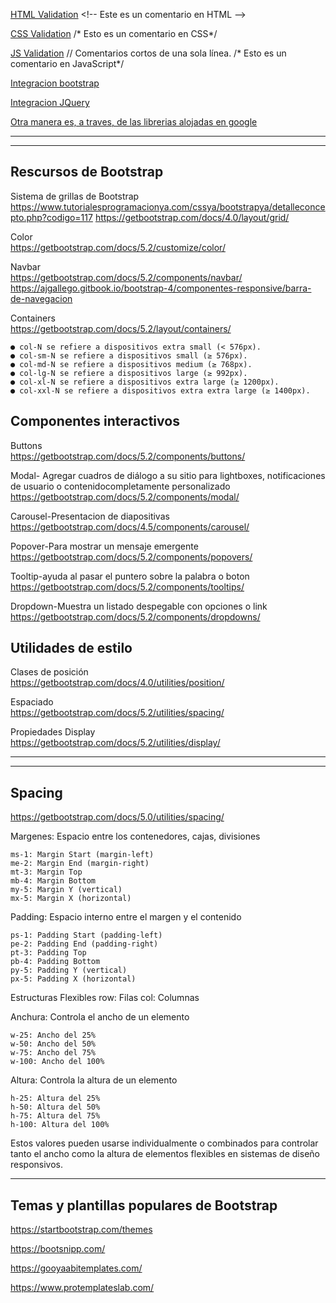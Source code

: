 
[HTML Validation](https://validator.w3.org/nu/)
\<!-- Este es un comentario en HTML -->

[CSS Validation](https://jigsaw.w3.org/css-validator/validator.html.es)
\/* Esto es un comentario en CSS*/
 
[JS Validation](https://codepen.io/pen/)
\// Comentarios cortos de una sola línea.
\/* Esto es un comentario en JavaScript*/

[Integracion bootstrap](https://getbootstrap.com/docs/5.2/getting-started/introduction/)

[Integracion JQuery](https://releases.jquery.com/)

[Otra manera es, a traves, de las librerias alojadas en google](https://developers.google.com/speed/libraries)

---------------------------------------------------------------------------------------------------------------------------
---------------------------------------------------------------------------------------------------------------------------

## Rescursos de Bootstrap
Sistema de grillas de Bootstrap  
        https://www.tutorialesprogramacionya.com/cssya/bootstrapya/detalleconcepto.php?codigo=117
        https://getbootstrap.com/docs/4.0/layout/grid/

Color  
    https://getbootstrap.com/docs/5.2/customize/color/

Navbar  
    https://getbootstrap.com/docs/5.2/components/navbar/  
    https://ajgallego.gitbook.io/bootstrap-4/componentes-responsive/barra-de-navegacion

Containers      
    https://getbootstrap.com/docs/5.2/layout/containers/ 

    ● col-N se refiere a dispositivos extra small (< 576px).
    ● col-sm-N se refiere a dispositivos small (≥ 576px).
    ● col-md-N se refiere a dispositivos medium (≥ 768px).
    ● col-lg-N se refiere a dispositivos large (≥ 992px).
    ● col-xl-N se refiere a dispositivos extra large (≥ 1200px).
    ● col-xxl-N se refiere a dispositivos extra extra large (≥ 1400px).


## Componentes interactivos
Buttons  
    https://getbootstrap.com/docs/5.2/components/buttons/

Modal- Agregar cuadros de diálogo a su sitio para lightboxes, notificaciones de usuario o contenidocompletamente personalizado
    https://getbootstrap.com/docs/5.2/components/modal/

Carousel-Presentacion de diapositivas  
    https://getbootstrap.com/docs/4.5/components/carousel/

Popover-Para mostrar un mensaje emergente  
    https://getbootstrap.com/docs/5.2/components/popovers/

Tooltip-ayuda al pasar el puntero sobre la palabra o boton  
    https://getbootstrap.com/docs/5.2/components/tooltips/

Dropdown-Muestra un listado despegable con opciones o link  
    https://getbootstrap.com/docs/5.2/components/dropdowns/

## Utilidades de estilo
Clases de posición  
    https://getbootstrap.com/docs/4.0/utilities/position/

Espaciado  
    https://getbootstrap.com/docs/5.2/utilities/spacing/
    
Propiedades Display  
    https://getbootstrap.com/docs/5.2/utilities/display/

---------------------------------------------------------------------------------------------------------------------------
---------------------------------------------------------------------------------------------------------------------------
## Spacing
https://getbootstrap.com/docs/5.0/utilities/spacing/

Margenes: Espacio entre los contenedores, cajas, divisiones

    ms-1: Margin Start (margin-left)
    me-2: Margin End (margin-right)
    mt-3: Margin Top
    mb-4: Margin Bottom
    my-5: Margin Y (vertical)
    mx-5: Margin X (horizontal)

Padding: Espacio interno entre el margen y el contenido

    ps-1: Padding Start (padding-left)
    pe-2: Padding End (padding-right)
    pt-3: Padding Top
    pb-4: Padding Bottom
    py-5: Padding Y (vertical)
    px-5: Padding X (horizontal)

Estructuras Flexibles
    row: Filas
    col: Columnas

Anchura: Controla el ancho de un elemento

    w-25: Ancho del 25%
    w-50: Ancho del 50%
    w-75: Ancho del 75%
    w-100: Ancho del 100%

Altura: Controla la altura de un elemento

    h-25: Altura del 25%
    h-50: Altura del 50%
    h-75: Altura del 75%
    h-100: Altura del 100%

Estos valores pueden usarse individualmente o combinados para controlar tanto el ancho como la altura de elementos flexibles en sistemas de diseño responsivos. 


---------------------------------------------------------------------------------------------------------------------------


## Temas y plantillas populares de Bootstrap

https://startbootstrap.com/themes

https://bootsnipp.com/

https://gooyaabitemplates.com/

https://www.protemplateslab.com/